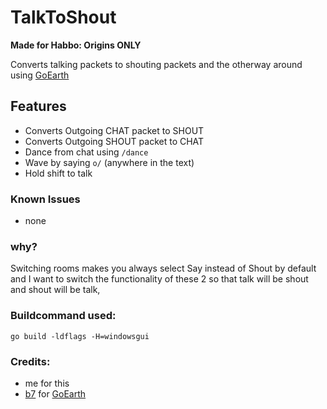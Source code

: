 # TalkToShout
**Made for Habbo: Origins ONLY**

Converts talking packets to shouting packets and the otherway around using [GoEarth](https://github.com/xabbo/goearth)

## Features
- Converts Outgoing CHAT packet to SHOUT
- Converts Outgoing SHOUT packet to CHAT
- Dance from chat using `/dance`
- Wave by saying `o/` (anywhere in the text)
- Hold shift to talk

### Known Issues
- none

### why?
Switching rooms makes you always select Say instead of Shout by default and I want to switch the functionality of these 2 so that talk will be shout and shout will be talk, 

### Buildcommand used:
`go build -ldflags -H=windowsgui`

### Credits:
- me for this
- [b7](https://github.com/b7c) for [GoEarth](https://github.com/xabbo/goearth)
